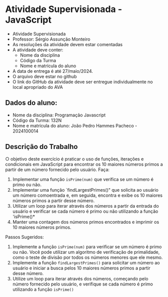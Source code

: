 # Atividade Supervisionada - JavaScript
- Atividade Supervisionada
- Professor: Sérgio Assunção Monteiro
- As resoluções da atividade devem estar comentadas
- A atividade deve conter:
    * Nome da disciplina
    * Código da Turma
    * Nome e matrícula do aluno
- A data de entrega é até 27/maio/2024.
- O arquivo deve estar no github
- O link do GitHub da atividade deve ser entregue individualmente no local apropriado do AVA

## Dados do aluno:
- Nome da disciplina: Programação Javascript
- Código da Turma: 132N
- Nome e matrícula do aluno: João Pedro Hammes Pacheco - 2024100014

## Descrição do Trabalho
○ objetivo deste exercício é praticar o uso de funções, iterações e condicionais em JavaScript para
encontrar os 10 maiores números primos a partir de um número fornecido pelo usuário. Faça:

1. Implementar uma função `isPrime(num)` que verifica se um número é primo ou não.
2. Implementar uma função `findLargestPrimes()" que solicita ao usuário um número comoentrada e, em seguida, encontra e exibe os 10 maiores números primos a partir desse número.
3. Utilizar um loop para iterar através dos números a partir da entrada do usuário e verificar se cada número é primo ou não utilizando a função 'isPrime()* 
4. Manter uma contagem dos números primos encontrados e imprimir os 10 maiores números primos. 

Passos Sugeridos:
1. Implemente a função `isPrime(num)` para verificar se um número é primo ou não. Você pode utilizar um algoritmo de verificação de primalidade, como o teste de divisão por todos os números menores que ele mesmo.
2. Implemente a função `findLargestPrimes()` para solicitar um número ao usuário e iniciar a busca pelos 10 maiores números primos a partir desse número.
3. Utilize um loop para iterar através dos números, começando pelo número fornecido pelo usuário, e verifique se cada número é primo utilizando a função `isPrime()`